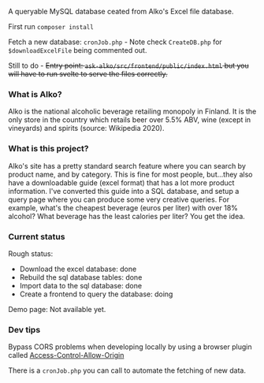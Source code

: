 A queryable MySQL database ceated from Alko's Excel file database.

First run `composer install`

Fetch a new database: `cronJob.php` - Note check `CreateDB.php` for `$downloadExcelFile` being commented out. 

Still to do - ~~Entry point: `ask-alko/src/frontend/public/index.html` but you will have to run svelte to serve the files correctly.~~

### What is Alko?

Alko is the national alcoholic beverage retailing monopoly in Finland. It is the only store in the country which retails beer over 5.5% ABV, wine (except in vineyards) and spirits (source: Wikipedia 2020).

### What is this project?

Alko's site has a pretty standard search feature where you can search by product name, and by category. This is fine for most people, but...they also have a downloadable guide (excel format) that has a lot more product information. I've converted this guide into a SQL database, and setup a query page where you can produce some very creative queries. For example, what's the cheapest beverage (euros per liter) with over 18% alcohol? What beverage has the least calories per liter? You get the idea. 

### Current status

Rough status: 
* Download the excel database: done
* Rebuild the sql database tables: done
* Import data to the sql database: done
* Create a frontend to query the database: doing

Demo page: Not available yet. 

### Dev tips

Bypass CORS problems when developing locally by using a browser plugin called [Access-Control-Allow-Origin](https://mybrowseraddon.com/access-control-allow-origin.html)

There is a `cronJob.php` you can call to automate the fetching of new data. 